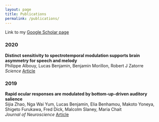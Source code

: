 ```yaml
---
layout: page
title: Publications
permalink: /publications/
--- 
```


Link to my [Google Scholar page](https://scholar.google.fr/citations?user=cOj0n3oAAAAJ&hl=fr)


### 2020

**Distinct sensitivity to spectrotemporal modulation supports brain asymmetry for speech and melody**  
Philippe Albouy, Lucas Benjamin, Benjamin Morillon, Robert J Zatorre  
*Science* [Article](https://lucaswbenjamin.github.io/pages/publications/albouy_et_al_science_2020.pdf)


### 2019

**Rapid ocular responses are modulated by bottom-up-driven auditory salience**  
Sijia Zhao, Nga Wai Yum, Lucas Benjamin, Elia Benhamou, Makoto Yoneya, Shigeto Furukawa, Fred Dick, Malcolm Slaney, Maria Chait  
*Journal of Neuroscience* [Article](https://lucaswbenjamin.github.io/pages/publications/Zhao_et_al_jNeuro.pdf)
